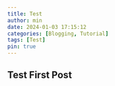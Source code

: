 ```yaml
---
title: Test
author: min
date: 2024-01-03 17:15:12
categories: [Blogging, Tutorial]
tags: [Test]
pin: true
---
```


## Test First Post